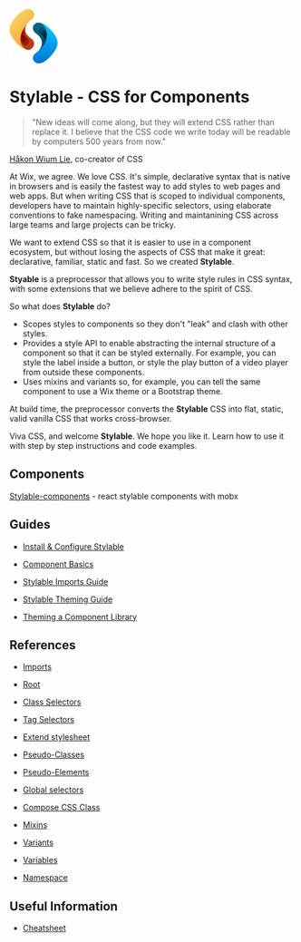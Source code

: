 
![](../branding/logo/PNG/96-logo-OnlySymbol.png)

# Stylable - CSS for Components

> "New ideas will come along, but they will extend CSS rather than replace it. I believe that the CSS code we write today will be readable by computers 500 years from now."

[Håkon Wium Lie](https://dev.opera.com/articles/css-twenty-years-hakon/), co-creator of CSS

At Wix, we agree. We love CSS. It's simple, declarative syntax that is native in browsers and is easily the fastest way to add styles to web pages and web apps. But when writing CSS that is scoped to individual components, developers have to maintain highly-specific selectors, using elaborate conventions to fake namespacing. Writing and maintanining CSS across large teams and large projects can be tricky.

We want to extend CSS so that it is easier to use in a component ecosystem, but without losing the aspects of CSS that make it great: declarative, familiar, static and fast. So we created **Stylable**.

**Styable** is a preprocessor that allows you to write style rules in CSS syntax, with some extensions that we believe adhere to the spirit of CSS.

So what does **Stylable** do?

* Scopes styles to components so they don't "leak" and clash with other styles.
* Provides a style API to enable abstracting the internal structure of a component so that it can be styled externally. For example, you can style the label inside a button, or style the play button of a video player from outside these components.
* Uses mixins and variants so, for example, you can tell the same component to use a Wix theme or a Bootstrap theme.

At build time, the preprocessor converts the **Stylable** CSS into flat, static, valid vanilla CSS that works cross-browser.

Viva CSS, and welcome **Stylable**. We hope you like it. Learn how to use it with step by step instructions and code examples.

## Components

[Stylable-components](https://github.com/wix/stylable-components) - react stylable components with mobx

## Guides

* [Install & Configure Stylable](./guides/install-configure.md)

* [Component Basics](./guides/component-basics.md)

* [Stylable Imports Guide](./guides/stylable-imports-guide.md)

* [Stylable Theming Guide](./guides/stylable-theming-guide.md)

* [Theming a Component Library](./guides/theming-component-library.md)

## References

* [Imports](./references/imports.md)

* [Root](./references/root.md)

* [Class Selectors](./references/class-selectors.md)

* [Tag Selectors](./references/tag-selectors.md)

* [Extend stylesheet](./references/extend-stylesheet.md)

* [Pseudo-Classes](./references/pseudo-classes.md)

* [Pseudo-Elements](./references/pseudo-elements.md)

* [Global selectors](./references/global-selectors)

* [Compose CSS Class](./references/compose-css-class.md)

* [Mixins](./references/mixin-syntax.md)

* [Variants](./references/variants.md)

* [Variables](./references/variables.md)

* [Namespace](./references/namespace.md)

## Useful Information

* [Cheatsheet](./usefulInfo/cheatsheet.md)
